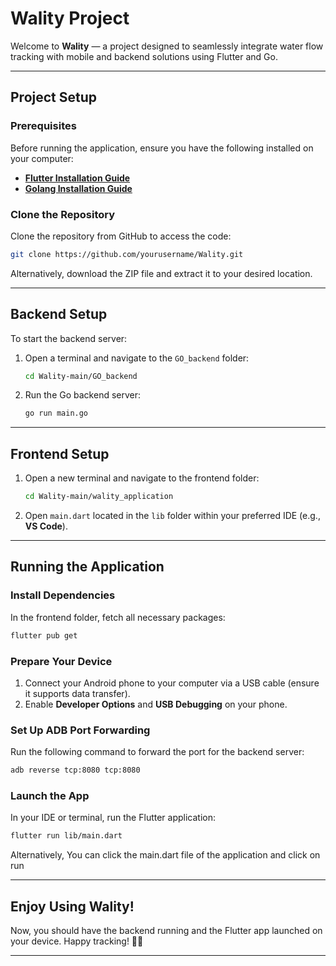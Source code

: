 # **Wality Project**

Welcome to **Wality** — a project designed to seamlessly integrate water flow tracking with mobile and backend solutions using Flutter and Go.

---

## **Project Setup**

### **Prerequisites**

Before running the application, ensure you have the following installed on your computer:

- **[Flutter Installation Guide](https://flutter.dev/docs/get-started/install)**
- **[Golang Installation Guide](https://golang.org/doc/install)**

### **Clone the Repository**

Clone the repository from GitHub to access the code:

```bash
git clone https://github.com/yourusername/Wality.git
```

Alternatively, download the ZIP file and extract it to your desired location.

---

## **Backend Setup**

To start the backend server:

1. Open a terminal and navigate to the `GO_backend` folder:

    ```bash
    cd Wality-main/GO_backend
    ```

2. Run the Go backend server:

    ```bash
    go run main.go
    ```

---

## **Frontend Setup**

1. Open a new terminal and navigate to the frontend folder:

    ```bash
    cd Wality-main/wality_application
    ```

2. Open `main.dart` located in the `lib` folder within your preferred IDE (e.g., **VS Code**).

---

## **Running the Application**

### **Install Dependencies**

In the frontend folder, fetch all necessary packages:

```bash
flutter pub get
```

### **Prepare Your Device**

1. Connect your Android phone to your computer via a USB cable (ensure it supports data transfer).  
2. Enable **Developer Options** and **USB Debugging** on your phone.

### **Set Up ADB Port Forwarding**

Run the following command to forward the port for the backend server:

```bash
adb reverse tcp:8080 tcp:8080
```

### **Launch the App**

In your IDE or terminal, run the Flutter application:

```bash
flutter run lib/main.dart
```
Alternatively, You can click the main.dart file of the application and click on run

---

## **Enjoy Using Wality!**

Now, you should have the backend running and the Flutter app launched on your device. Happy tracking! 🌊📱

---
